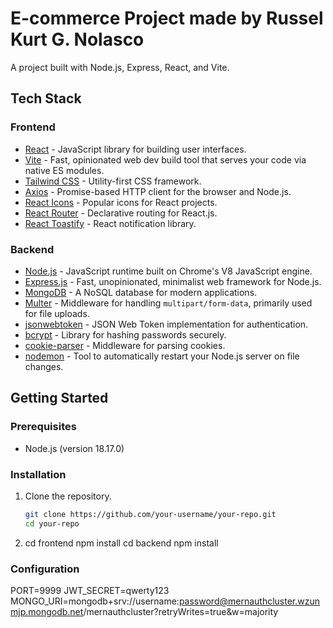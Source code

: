 # E-commerce Project made by Russel Kurt G. Nolasco

A project built with Node.js, Express, React, and Vite.

## Tech Stack

### Frontend
- [React](https://reactjs.org/) - JavaScript library for building user interfaces.
- [Vite](https://vitejs.dev/) - Fast, opinionated web dev build tool that serves your code via native ES modules.
- [Tailwind CSS](https://tailwindcss.com/) - Utility-first CSS framework.
- [Axios](https://axios-http.com/) - Promise-based HTTP client for the browser and Node.js.
- [React Icons](https://react-icons.github.io/react-icons/) - Popular icons for React projects.
- [React Router](https://reactrouter.com/) - Declarative routing for React.js.
- [React Toastify](https://github.com/fkhadra/react-toastify) - React notification library.

### Backend
- [Node.js](https://nodejs.org/) - JavaScript runtime built on Chrome's V8 JavaScript engine.
- [Express.js](https://expressjs.com/) - Fast, unopinionated, minimalist web framework for Node.js.
- [MongoDB](https://www.mongodb.com/) - A NoSQL database for modern applications.
- [Multer](https://github.com/expressjs/multer) - Middleware for handling `multipart/form-data`, primarily used for file uploads.
- [jsonwebtoken](https://www.npmjs.com/package/jsonwebtoken) - JSON Web Token implementation for authentication.
- [bcrypt](https://www.npmjs.com/package/bcrypt) - Library for hashing passwords securely.
- [cookie-parser](https://www.npmjs.com/package/cookie-parser) - Middleware for parsing cookies.
- [nodemon](https://nodemon.io/) - Tool to automatically restart your Node.js server on file changes.

## Getting Started

### Prerequisites

- Node.js (version 18.17.0)

### Installation

1. Clone the repository.
   ```bash
   git clone https://github.com/your-username/your-repo.git
   cd your-repo
2. cd frontend
    npm install
    cd backend
    npm install

### Configuration
PORT=9999
JWT_SECRET=qwerty123
MONGO_URI=mongodb+srv://username:password@mernauthcluster.wzunmjp.mongodb.net/mernauthcluster?retryWrites=true&w=majority
